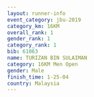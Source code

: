 ```yaml
---
layout: runner-info 
event_category: jbu-2019 
category_km: 16KM  
overall_rank: 1
gender_rank: 1
category_rank: 1
bib: 61063
name: TURIZAN BIN SULAIMAN
category: 16KM Men Open
gender: Male
finish_time: 1-25-04
country: Malaysia
---
```

